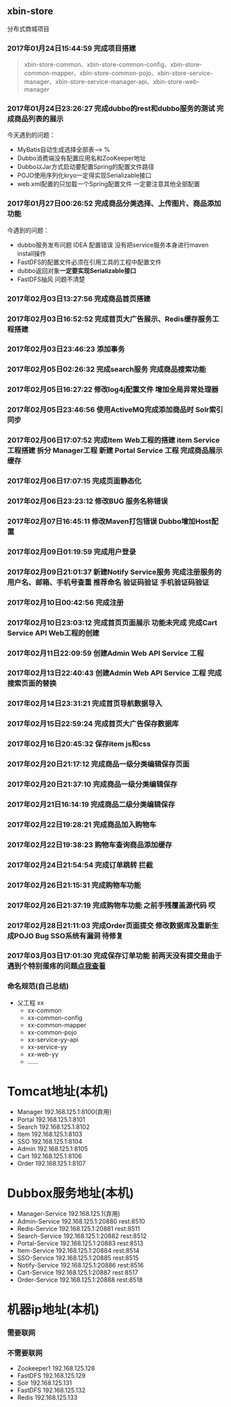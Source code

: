 ## xbin-store

分布式商城项目

### 2017年01月24日15:44:59 完成项目搭建
> xbin-store-common、xbin-store-common-config、xbin-store-common-mapper、xbin-store-common-pojo、xbin-store-service-manager、xbin-store-service-manager-api、xbin-store-web-manager

### 2017年01月24日23:26:27 完成dubbo的rest和dubbo服务的测试 完成商品列表的展示
今天遇到的问题：
* MyBatis自动生成选择全部表——> %
* Dubbo消费端没有配置应用名和ZooKeeper地址
* Dubbo以Jar方式启动要配置Spring的配置文件路径
* POJO使用序列化kryo一定得实现Serializable接口
* web.xml配置的只加载一个Spring配置文件 一定要注意<import/>其他全部配置

### 2017年01月27日00:26:52 完成商品分类选择、上传图片、商品添加功能
今遇到的问题：
* dubbo服务发布问题 IDEA 配置错误 没有把service服务本身进行maven install操作
* FastDFS的配置文件必须在引用工具的工程中配置文件
* dubbo返回对象**一定要实现Serializable接口**
* FastDFS抽风 问题不清楚

### 2017年02月03日13:27:56 完成商品首页搭建
### 2017年02月03日16:52:52 完成首页大广告展示、Redis缓存服务工程搭建
### 2017年02月03日23:46:23 添加事务
### 2017年02月05日02:26:32 完成search服务 完成商品搜索功能
### 2017年02月05日16:27:22 修改log4j配置文件 增加全局异常处理器
### 2017年02月05日23:46:56 使用ActiveMQ完成添加商品时 Solr索引同步
### 2017年02月06日17:07:52 完成Item Web工程的搭建 item Service工程搭建 拆分 Manager工程 新建 Portal Service 工程 完成商品展示 缓存
### 2017年02月06日17:07:15 完成页面静态化
### 2017年02月06日23:23:12 修改BUG 服务名称错误
### 2017年02月07日16:45:11 修改Maven打包错误 Dubbo增加Host配置
### 2017年02月09日01:19:59 完成用户登录
### 2017年02月09日21:01:37 新建Notify Service服务 完成注册服务的 用户名、邮箱、手机号查重 推荐命名 验证码验证 手机验证码验证
### 2017年02月10日00:42:56 完成注册
### 2017年02月10日23:03:12 完成首页页面展示 功能未完成 完成Cart Service API Web工程的创建
### 2017年02月11日22:09:59 创建Admin Web API Service 工程
### 2017年02月13日22:40:43 创建Admin Web API Service 工程 完成搜索页面的替换
### 2017年02月14日23:31:21 完成首页导航数据导入
### 2017年02月15日22:59:24 完成首页大广告保存数据库
### 2017年02月16日20:45:32 保存item js和css
### 2017年02月20日21:17:12 完成商品一级分类编辑保存页面
### 2017年02月20日21:37:10 完成商品一级分类编辑保存
### 2017年02月21日16:14:19 完成商品二级分类编辑保存
### 2017年02月22日19:28:21 完成商品加入购物车
### 2017年02月22日19:38:23 购物车查询商品添加缓存
### 2017年02月24日21:54:54 完成订单跳转 拦截
### 2017年02月26日21:15:31 完成购物车功能
### 2017年02月26日21:37:19 完成购物车功能 之前手残覆盖源代码 哎
### 2017年02月28日21:11:03 完成Order页面提交 修改数据库及重新生成POJO Bug SSO系统有漏洞 待修复
### 2017年03月03日17:01:30 完成保存订单功能 前两天没有提交是由于遇到个特别蛋疼的问题[点我查看](http://binux.cn/2017/03/02/Mac-MySQL-Error/)

### 命名规范(自己总结)
* 父工程 xx
    * xx-common
    * xx-common-config
    * xx-common-mapper
    * xx-common-pojo
    * xx-service-yy-api
    * xx-service-yy
    * xx-web-yy
    * ......

# Tomcat地址(本机)
* Manager 192.168.125.1:8100(弃用)
* Portal  192.168.125.1:8101
* Search  192.168.125.1:8102
* Item    192.168.125.1:8103
* SSO     192.168.125.1:8104
* Admin   192.168.125.1:8105
* Cart    192.168.125.1:8106
* Order   192.168.125.1:8107

# Dubbox服务地址(本机)
* Manager-Service     192.168.125.1(弃用)
* Admin-Service       192.168.125.1:20880 rest:8510
* Redis-Service       192.168.125.1:20881 rest:8511
* Search-Service      192.168.125.1:20882 rest:8512
* Portal-Service      192.168.125.1:20883 rest:8513
* Item-Service        192.168.125.1:20884 rest:8514
* SSO-Service         192.168.125.1:20885 rest:8515
* Notify-Service      192.168.125.1:20886 rest:8516
* Cart-Service        192.168.125.1:20887 rest:8517
* Order-Service       192.168.125.1:20888 rest:8518

# 机器ip地址(本机)
### 需要联网
### 不需要联网
* Zookeeper1 192.168.125.128
* FastDFS 192.168.125.129
* Solr 192.168.125.131
* FastDFS 192.168.125.132
* Redis 192.168.125.133
